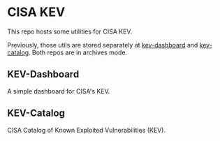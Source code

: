 # CISA KEV

This repo hosts some utilities for CISA KEV.

Previously, those utils are stored separately at [kev-dashboard](https://github.com/myseq/kev-dashboard) and [kev-catalog](https://github.com/myseq/kev-catalog).
Both repos are in archives mode.

## KEV-Dashboard

A simple dashboard for CISA's KEV.


## KEV-Catalog

CISA Catalog of Known Exploited Vulnerabilities (KEV).





